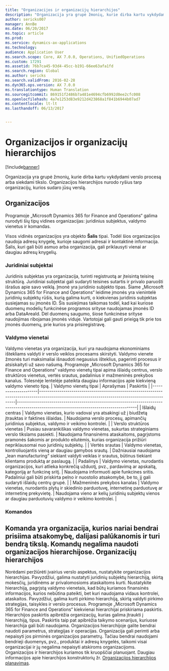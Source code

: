 ```yaml
---
title: "Organizacijos ir organizacijų hierarchijos"
description: "Organizacija yra grupė žmonių, kurie dirba kartu vykdydami verslo procesą arba siekdami tikslo. Organizacijos hierarchijos nurodo ryšius tarp organizacijų, kurios sudaro jūsų verslą."
author: sericks007
manager: AnnBe
ms.date: 06/20/2017
ms.topic: article
ms.prod: 
ms.service: dynamics-ax-applications
ms.technology: 
audience: Application User
ms.search.scope: Core, AX 7.0.0, Operations, UnifiedOperations
ms.custom: 17291
ms.assetid: 76b7ca45-93d4-45cc-b191-66ee63afa1fd
ms.search.region: Global
ms.author: sericks
ms.search.validFrom: 2016-02-28
ms.dyn365.ops.version: AX 7.0.0
ms.translationtype: Human Translation
ms.sourcegitcommit: 869151f2486b7a481e4694cfb6992d0ee2cfc008
ms.openlocfilehash: 4a7e1253d83e9212d423868a1f841b6944b07ad7
ms.contentlocale: lt-lt
ms.lasthandoff: 06/13/2017


---
```


# <a name="organizations-and-organizational-hierarchies"></a>Organizacijos ir organizacijų hierarchijos

[!include[banner](../includes/banner.md)]


Organizacija yra grupė žmonių, kurie dirba kartu vykdydami verslo procesą arba siekdami tikslo. Organizacijos hierarchijos nurodo ryšius tarp organizacijų, kurios sudaro jūsų verslą.

<a name="organizations"></a>Organizacijos
-------------

Programoje „Microsoft Dynamics 365 for Finance and Operations“ galima nurodyti šių tipų vidines organizacijas: juridinius subjektus, valdymo vienetus ir komandas.

Visos vidinės organizacijos yra objekto **Šalis** tipai. Todėl šios organizacijos naudoja adresų knygelę, kurioje saugomi adresai ir kontaktinė informacija. Šalis, kuri gali būti asmuo arba organizacija, gali priklausyti vienai ar daugiau adresų knygelių.
### <a name="legal-entities"></a>Juridiniai subjektai

Juridinis subjektas yra organizacija, turinti registruotą ar įteisintą teisinę struktūrą. Juridiniai subjektai gali sudaryti teisines sutartis ir privalo paruošti išrašus apie savo veiklą. Įmonė yra juridinio subjekto tipas. Šiame „Microsoft Dynamics 365 for Finance and Operations“ leidime įmonės yra vienintelė juridinių subjektų rūšis, kurią galima kurti, o kiekvienas juridinis subjektas susiejamas su įmonės ID. Šis susiejimas taikomas todėl, kad kai kuriose duomenų modelių funkcinėse programos srityse naudojamas įmonės ID arba DataAreaId. Dėl duomenų saugumo, šiose funkcinėse srityse naudojimas ribojamas įmonės viduje. Vartotojai gali gauti prieigą tik prie tos įmonės duomenų, prie kurios yra prisiregistravę.

### <a name="operating-units"></a>Valdymo vienetai

Valdymo vienetas yra organizacija, kuri yra naudojama ekonominiams ištekliams valdyti ir verslo veiklos procesams skirstyti. Valdymo vienete žmonės turi maksimaliai išnaudoti negausius išteklius, pagerinti procesus ir atsiskaityti už savo našumą. Programoje „Microsoft Dynamics 365 for Finance and Operations“ valdymo vienetų tipai apima išlaidų centrus, verslo struktūros vienetus, vertės srautus, padalinius ir mažmeninės prekybos kanalus. Tolesnėje lentelėje pateikta daugiau informacijos apie kiekvieną valdymo vieneto tipą.
| Valdymo vienetų tipai | Aprašymas                                                                                                                                    | Paskirtis                                                                                                                                 |
|---------------------|------------------------------------------------------------------------------------------------------------------------------------------------|-----------------------------------------------------------------------------------------------------------------------------------------|
| Išlaidų centras         | Valdymo vienetas, kurio vadovai yra atsakingi už į biudžetą įtrauktas ir faktines išlaidas.                                                      | Naudojama verslo procesų, apimančių juridinius subjektus, valdymo ir veikimo kontrolei.                                         |
| Verslo struktūros vienetas       | Pusiau savarankiškas valdymo vienetas, sukurtas strateginiams verslo tikslams pasiekti.                                                        | Naudojama finansinėms ataskaitoms, pagrįstoms pramonės šakomis ar produkto eilutėmis, kurias organizacija prižiūri nepriklausomai nuo juridinių subjektų. |
| Vertės srautas        | Valdymo vienetas, kontroliuojantis vieną ar daugiau gamybos srautų.                                                                                  | Dažniausiai naudojama „lean manufacturing“ siekiant valdyti veiklas ir srautus, būtinus tiekiant klientams produktą ar paslaugą.  |
| Padalinys          | Valdymo vienetas, nurodantis organizacijos, kuri atlieka konkrečią užduotį, pvz., pardavimą ar apskaitą, kategoriją ar funkcinę sritį. | Naudojama informuoti apie funkcines sritis. Padaliniui gali būti priskirta pelno ir nuostolio atsakomybė, be to, jį gali sudaryti išlaidų centrų grupė.   |
| Mažmeninės prekybos kanalas      | Valdymo vienetas, nurodantis plytų ir skiedinio parduotuvę, internetinę parduotuvę ar internetinę prekyvietę.                                          | Naudojama vieno ar kelių juridinių subjektų vienos ar daugiau parduotuvių valdymo ir veikimo kontrolei.                                  |

### <a name="teams"></a>Komandos

Komanda yra organizacija, kurios nariai bendrai prisiima atsakomybę, dalijasi palūkanomis ir turi bendrą tikslą. Komandų negalima naudoti organizacijos hierarchijose.
Organizacijų hierarchijos
--------------------------

Norėdami peržiūrėti įvairius verslo aspektus, nustatykite organizacijos hierarchijas. Pavyzdžiui, galima nustatyti juridinių subjektų hierarchiją, skirtą mokesčių, juridinėms ar privalomosioms ataskaitoms kurti. Nustatykite hierarchiją, pagrįstą valdymo vienetais, kad būtų kuriamos finansinės informacijos, kurios nebūtina pateikti, bet kuri naudojama vidaus kontrolei, ataskaitos. Pavyzdžiui, galima kurti pirkimo hierarchiją, skirtą valdyti pirkimo strategijas, taisykles ir verslo procesus. Programoje „Microsoft Dynamics 365 for Finance and Operations“ kiekvienai hierarchijai priskiriama paskirtis. Hierarchijos paskirtis apibrėžia organizacijų, kurias galima įtraukti į hierarchiją, tipus. Paskirtis taip pat apibrėžia taikymo scenarijus, kuriuose hierarchija gali būti naudojama. Organizacijos hierarchijoje galite bendrai naudoti parametrus, strategijas ir operacijas. Organizacija gali perimti arba nepaisyti jos pirminės organizacijos parametrų. Tačiau bendrai naudojami bendrieji duomenys, pvz., produktai ir adresų knygelės, taikomi visai organizacijai ir jų negalima nepaisyti atskiroms organizacijoms. Organizacijos ir hierarchijos kuriamos tik kruopščiai planuojant. Daugiau informacijos apie hierarchijos konstruktorių žr. [Organizacijos hierarchijos planavimas](plan-organizational-hierarchy.md).






